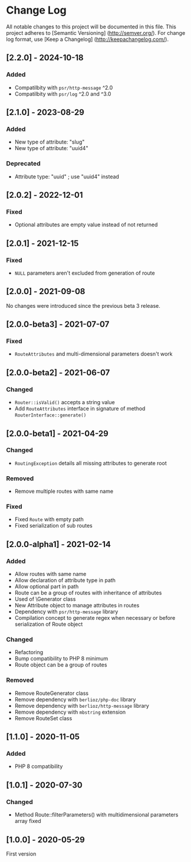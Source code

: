 # Change Log

All notable changes to this project will be documented in this file. This project adheres
to [Semantic Versioning] (http://semver.org/). For change log format,
use [Keep a Changelog] (http://keepachangelog.com/).

## [2.2.0] - 2024-10-18

### Added

- Compatilbity with `psr/http-message` ^2.0
- Compatilbity with `psr/log` ^2.0 and ^3.0

## [2.1.0] - 2023-08-29

### Added

- New type of attribute: "slug"
- New type of attribute: "uuid4"

### Deprecated

- Attribute type: "uuid" ; use "uuid4" instead

## [2.0.2] - 2022-12-01

### Fixed

- Optional attributes are empty value instead of not returned

## [2.0.1] - 2021-12-15

### Fixed

- `NULL` parameters aren't excluded from generation of route

## [2.0.0] - 2021-09-08

No changes were introduced since the previous beta 3 release.

## [2.0.0-beta3] - 2021-07-07

### Fixed

- `RouteAttributes` and multi-dimensional parameters doesn't work

## [2.0.0-beta2] - 2021-06-07

### Changed

- `Router::isValid()` accepts a string value
- Add `RouteAttributes` interface in signature of method `RouterInterface::generate()`

## [2.0.0-beta1] - 2021-04-29

### Changed

- `RoutingException` details all missing attributes to generate root

### Removed

- Remove multiple routes with same name

### Fixed

- Fixed `Route` with empty path
- Fixed serialization of sub routes

## [2.0.0-alpha1] - 2021-02-14

### Added

- Allow routes with same name
- Allow declaration of attribute type in path
- Allow optional part in path
- Route can be a group of routes with inheritance of attributes
- Used of \Generator class
- New Attribute object to manage attributes in routes
- Dependency with `psr/http-message` library
- Compilation concept to generate regex when necessary or before serialization of Route object

### Changed

- Refactoring
- Bump compatibility to PHP 8 minimum
- Route object can be a group of routes

### Removed

- Remove RouteGenerator class
- Remove dependency with `berlioz/php-doc` library
- Remove dependency with `berlioz/http-message` library
- Remove dependency with `mbstring` extension
- Remove RouteSet class

## [1.1.0] - 2020-11-05

### Added

- PHP 8 compatibility

## [1.0.1] - 2020-07-30

### Changed

- Method Route::filterParameters() with multidimensional parameters array fixed

## [1.0.0] - 2020-05-29

First version
